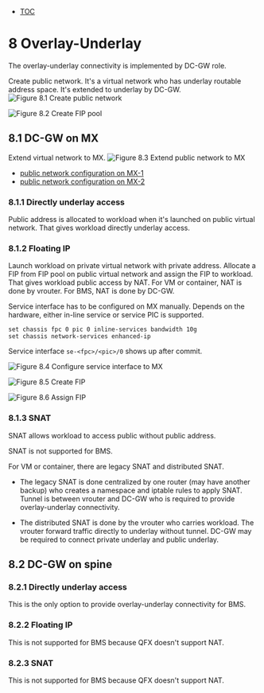 * [TOC](ToC-Contrail-Fabric-Management)

# 8 Overlay-Underlay

The overlay-underlay connectivity is implemented by DC-GW role.

Create public network. It's a virtual network who has underlay routable address space. It's extended to underlay by DC-GW.
![Figure 8.1 Create public network](Solution-CFM/F8-1.png)

![Figure 8.2 Create FIP pool](Solution-CFM/F8-2.png)


## 8.1 DC-GW on MX

Extend virtual network to MX.
![Figure 8.3 Extend public network to MX](Solution-CFM/F8-3.png)

* [public network configuration on MX-1](A5-Overlay-underlay-configuration#a51-public-network-on-mx-1)
* [public network configuration on MX-2](A5-Overlay-underlay-configuration#a52-public-network-on-mx-2)


### 8.1.1 Directly underlay access

Public address is allocated to workload when it's launched on public virtual network. That gives workload directly underlay access.


### 8.1.2 Floating IP

Launch workload on private virtual network with private address. Allocate a FIP from FIP pool on public virtual network and assign the FIP to workload. That gives workload public access by NAT. For VM or container, NAT is done by vrouter. For BMS, NAT is done by DC-GW.

Service interface has to be configured on MX manually. Depends on the hardware, either in-line service or service PIC is supported.
```
set chassis fpc 0 pic 0 inline-services bandwidth 10g
set chassis network-services enhanced-ip
```
Service interface `se-<fpc>/<pic>/0` shows up after commit.

![Figure 8.4 Configure service interface to MX](Solution-CFM/F8-4.png)

![Figure 8.5 Create FIP](Solution-CFM/F8-5.png)

![Figure 8.6 Assign FIP](Solution-CFM/F8-6.png)


### 8.1.3 SNAT

SNAT allows workload to access public without public address.

SNAT is not supported for BMS.

For VM or container, there are legacy SNAT and distributed SNAT.
* The legacy SNAT is done centralized by one router (may have another backup) who creates a namespace and iptable rules to apply SNAT. Tunnel is between vrouter and DC-GW who is required to provide overlay-underlay connectivity.

* The distributed SNAT is done by the vrouter who carries workload. The vrouter forward traffic directly to underlay without tunnel. DC-GW may be required to connect private underlay and public underlay.


## 8.2 DC-GW on spine

### 8.2.1 Directly underlay access

This is the only option to provide overlay-underlay connectivity for BMS.


### 8.2.2 Floating IP

This is not supported for BMS because QFX doesn't support NAT.


### 8.2.3 SNAT

This is not supported for BMS because QFX doesn't support NAT.


